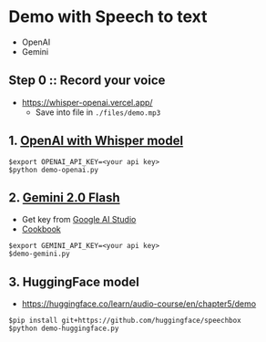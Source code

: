 # Demo with Speech to text
* OpenAI
* Gemini

## Step 0 :: Record your voice
* https://whisper-openai.vercel.app/
  * Save into file in `./files/demo.mp3`

## 1. [OpenAI with Whisper model](https://platform.openai.com/docs/guides/speech-to-text)

```
$export OPENAI_API_KEY=<your api key>
$python demo-openai.py
```

## 2. [Gemini 2.0 Flash](https://deepmind.google/technologies/gemini/flash/)
* Get key from [Google AI Studio](https://aistudio.google.com/)
* [Cookbook](https://github.com/google-gemini/cookbook/blob/main/quickstarts/Audio.ipynb)

```
$export GEMINI_API_KEY=<your api key>
$demo-gemini.py
```

## 3. HuggingFace model
* https://huggingface.co/learn/audio-course/en/chapter5/demo

```
$pip install git+https://github.com/huggingface/speechbox
$python demo-huggingface.py
```
